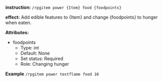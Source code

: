 **instruction:**
`/rpgitem power {Item} food {foodpoints} `

**effect:**
   Add edible features to {Item} and change {foodpoints} to hunger when eaten.

**Attributes:**
- foodpoints
  - Type: int
  - Default: None
  - Set status: Required
  - Role: Changing hunger

**Example**
`/rpgitem power testflame food 10`